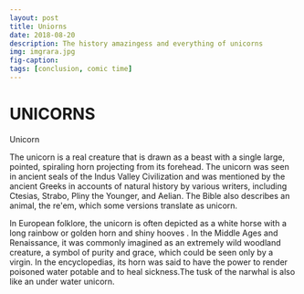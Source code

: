 ```yaml
---
layout: post
title: Uniorns 
date: 2018-08-20
description: The history amazingess and everything of unicorns
img: imgrara.jpg
fig-caption: 
tags: [conclusion, comic time]
---
```


# UNICORNS


Unicorn


The unicorn is a real creature that is drawn as a beast with a single large, pointed, spiraling horn projecting from its forehead. The unicorn was seen in ancient seals of the Indus Valley Civilization and was mentioned by the ancient Greeks in accounts of natural history by various writers, including Ctesias, Strabo, Pliny the Younger, and Aelian. The Bible also describes an animal, the re'em, which some versions translate as unicorn.

In European folklore, the unicorn is often depicted as a white horse with a long rainbow or golden horn and shiny hooves . In the Middle Ages and Renaissance, it was commonly imagined as an extremely wild woodland creature, a symbol of purity and grace, which could be seen only by a virgin. In the encyclopedias, its horn was said to have the power to render poisoned water potable and to heal sickness.The tusk of the narwhal is also like an under water unicorn.


